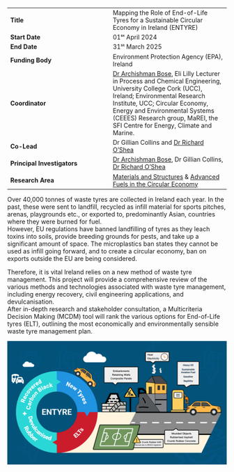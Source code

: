 <!-- split -->

|                             |     |
|-----------------------------|-----|
| **Title**                   | Mapping the Role of End-of-Life Tyres for a Sustainable Circular Economy in Ireland (ENTYRE)|
| **Start Date**              | 01ˢᵗ April 2024|
| **End Date**                | 31ˢᵗ March 2025|
| **Funding Body**            | Environment Protection Agency (EPA), Ireland|
| **Coordinator**             | [Dr Archishman Bose](https://www.ucc.ie/en/eri/researchers/archishmanbose/), Eli Lilly Lecturer in Process and Chemical Engineering, University College Cork (UCC), Ireland; Environmental Research Institute, UCC; Circular Economy, Energy and Environmental Systems (CEEES) Research group, MaREI, the SFI Centre for Energy, Climate and Marine. |
| **Co-Lead**                 | Dr Gillian Collins and [Dr Richard O’Shea](https://www.ucc.ie/en/research/people/physics/dr-richard-oshea/)|
| **Principal&nbsp;Investigators&nbsp;&nbsp;&nbsp;&nbsp;&nbsp;&nbsp;&nbsp;&nbsp;&nbsp;&nbsp;&nbsp;&nbsp;&nbsp;&nbsp;&nbsp;&nbsp;&nbsp;&nbsp;** | [Dr Archishman Bose](https://www.ucc.ie/en/eri/researchers/archishmanbose/), Dr Gillian Collins, [Dr Richard O’Shea](https://www.ucc.ie/en/research/people/physics/dr-richard-oshea/)|
| **Research Area**           | [Materials and Structures](https://www.ucc.ie/en/research/structure/materials-and-structures/) & [Advanced Fuels in the Circular Economy](https://www.ucc.ie/en/research/structure/advancedfuels/)|

<!-- split -->

Over 40,000 tonnes of waste tyres are collected in Ireland each year. In the past, these were sent to landfill, recycled as infill material for sports pitches, arenas, playgrounds etc., or exported to, predominantly Asian, countries where they were burned for fuel.  
However, EU regulations have banned landfilling of tyres as they leach toxins into soils, provide breeding grounds for pests, and take up a significant amount of space. The microplastics ban states they cannot be used as infill going forward, and to create a circular economy, ban on exports outside the EU are being considered.

Therefore, it is vital Ireland relies on a new method of waste tyre management. This project will provide a comprehensive review of the various methods and technologies associated with waste tyre management, including energy recovery, civil engineering applications, and devulcanisation.  
After in-depth research and stakeholder consultation, a Multicriteria Decision Making (MCDM) tool will rank the various options for End-of-Life tyres (ELT), outlining the most economically and environmentally sensible waste tyre management plan.

<!-- split -->
![ENTYRE Project](/src/assets/WebBanner.png)